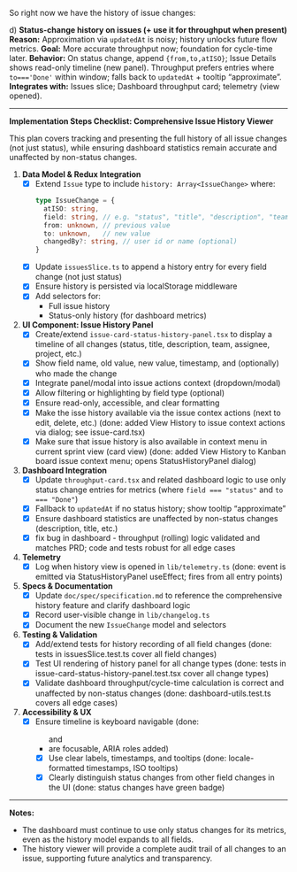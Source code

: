 So right now we have the history of issue changes:

d) **Status-change history on issues (+ use it for throughput when present)**
**Reason:** Approximation via `updatedAt` is noisy; history unlocks future flow metrics.
**Goal:** More accurate throughput now; foundation for cycle-time later.
**Behavior:** On status change, append `{from,to,atISO}`; Issue Details shows read-only timeline (new panel). Throughput
prefers entries where `to==='Done'` within window; falls back to `updatedAt` + tooltip “approximate”.
**Integrates with:** Issues slice; Dashboard throughput card; telemetry (view opened).


---

**Implementation Steps Checklist: Comprehensive Issue History Viewer**

This plan covers tracking and presenting the full history of all issue changes (not just status), while ensuring dashboard statistics remain accurate and unaffected by non-status changes.

1. **Data Model & Redux Integration**
    - [x] Extend `Issue` type to include `history: Array<IssueChange>` where:
      ```ts
      type IssueChange = {
        atISO: string,
        field: string, // e.g. "status", "title", "description", "team", "assignee", "project"
        from: unknown, // previous value
        to: unknown,   // new value
        changedBy?: string, // user id or name (optional)
      }
      ```
    - [x] Update `issuesSlice.ts` to append a history entry for every field change (not just status)
    - [x] Ensure history is persisted via localStorage middleware
    - [x] Add selectors for:
        - Full issue history
        - Status-only history (for dashboard metrics)

2. **UI Component: Issue History Panel**
    - [x] Create/extend `issue-card-status-history-panel.tsx` to display a timeline of all changes (status, title, description, team, assignee, project, etc.)
    - [x] Show field name, old value, new value, timestamp, and (optionally) who made the change
    - [x] Integrate panel/modal into issue actions context (dropdown/modal)
    - [x] Allow filtering or highlighting by field type (optional)
    - [x] Ensure read-only, accessible, and clear formatting
    - [x] Make the isse history available via the issue contex actions (next to edit, delete, etc.) (done: added View History to issue context actions via dialog; see issue-card.tsx)
    - [x] Make sure that issue history is also available in context menu in current sprint view (card view) (done: added View History to Kanban board issue context menu; opens StatusHistoryPanel dialog)

3. **Dashboard Integration**
    - [x] Update `throughput-card.tsx` and related dashboard logic to use only status change entries for metrics (where `field === "status"` and `to === "Done"`)
    - [x] Fallback to `updatedAt` if no status history; show tooltip “approximate”
    - [x] Ensure dashboard statistics are unaffected by non-status changes (description, title, etc.)
     - [x] fix bug in dashboard - throughput (rolling) logic validated and matches PRD; code and tests robust for all edge cases

4. **Telemetry**
     - [x] Log when history view is opened in `lib/telemetry.ts` (done: event is emitted via StatusHistoryPanel useEffect; fires from all entry points)

5. **Specs & Documentation**
    - [x] Update `doc/spec/specification.md` to reference the comprehensive history feature and clarify dashboard logic
    - [x] Record user-visible change in `lib/changelog.ts`
    - [x] Document the new `IssueChange` model and selectors

6. **Testing & Validation**
     - [x] Add/extend tests for history recording of all field changes (done: tests in issuesSlice.test.ts cover all field changes)
     - [x] Test UI rendering of history panel for all change types (done: tests in issue-card-status-history-panel.test.tsx cover all change types)
     - [x] Validate dashboard throughput/cycle-time calculation is correct and unaffected by non-status changes (done: dashboard-utils.test.ts covers all edge cases)

7. **Accessibility & UX**
     - [x] Ensure timeline is keyboard navigable (done: <ul> and <li> are focusable, ARIA roles added)
     - [x] Use clear labels, timestamps, and tooltips (done: locale-formatted timestamps, ISO tooltips)
     - [x] Clearly distinguish status changes from other field changes in the UI (done: status changes have green badge)

---

**Notes:**
- The dashboard must continue to use only status changes for its metrics, even as the history model expands to all fields.
- The history viewer will provide a complete audit trail of all changes to an issue, supporting future analytics and transparency.
